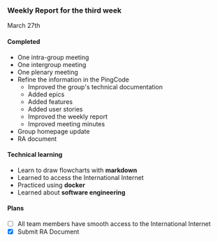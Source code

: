 ### Weekly Report for the third week

March 27th

#### Completed
- One intra-group meeting
- One intergroup meeting
- One plenary meeting
- Refine the information in the PingCode
  - Improved the group's technical documentation
  - Added epics
  - Added features
  - Added user stories
  - Improved the weekly report
  - Improved meeting minutes
- Group homepage update
- RA document

#### Technical learning
- Learn to draw flowcharts with **markdown**
- Learned to access the International Internet
- Practiced using **docker**
- Learned about **software engineering**

#### Plans
- [ ] All team members have smooth access to the International Internet
- [x] Submit RA Document
